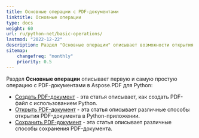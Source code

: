 ```yaml
---
title: Основные операции с PDF-документами
linktitle: Основные операции
type: docs
weight: 60
url: ru/python-net/basic-operations/
lastmod: "2022-12-22"
description: Раздел "Основные операции" описывает возможности открытия и сохранения PDF-документов с использованием Aspose.PDF для Python через .NET.
sitemap:
    changefreq: "monthly"
    priority: 0.5
---
```


Раздел **Основные операции** описывает первую и самую простую операцию с PDF-документами в Aspose.PDF для Python:

- [Создать PDF-документ](/pdf/python-net/create-document/) - эта статья описывает, как создать PDF-файл с использованием Python.
- [Открыть PDF-документ](/pdf/python-net/open-pdf-document/) - эта статья описывает различные способы открытия PDF-документа в Python-приложении.
- [Сохранить PDF-документ](/pdf/python-net/save-pdf-document/) - эта статья описывает различные способы сохранения PDF-документа.